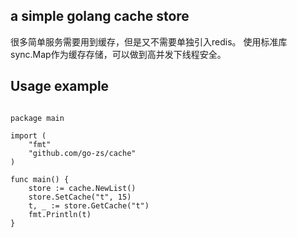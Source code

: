 ## a simple golang cache store
很多简单服务需要用到缓存，但是又不需要单独引入redis。
使用标准库 sync.Map作为缓存存储，可以做到高并发下线程安全。

## Usage example

```golang

package main

import (
	"fmt"
	"github.com/go-zs/cache"
)

func main() {
	store := cache.NewList()
	store.SetCache("t", 15)
	t, _ := store.GetCache("t")
	fmt.Println(t)
}

```
